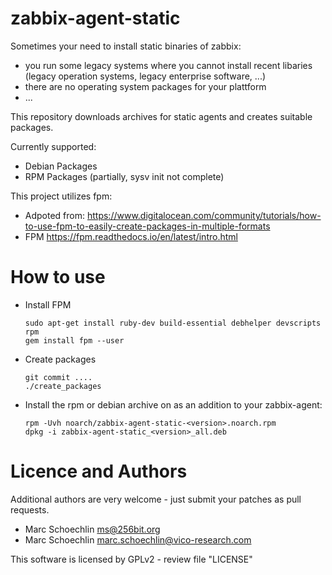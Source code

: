 zabbix-agent-static
=======================

Sometimes your need to install static binaries of zabbix:

- you run some legacy systems where you cannot install recent libaries</br>
  (legacy operation systems, legacy enterprise software, ...)
- there are no operating system packages for your plattform
- ...

This repository downloads archives for static agents and creates suitable packages.

Currently supported:

- Debian Packages
- RPM Packages (partially, sysv init not complete)

This project utilizes fpm:

  * Adpoted from: https://www.digitalocean.com/community/tutorials/how-to-use-fpm-to-easily-create-packages-in-multiple-formats
  * FPM https://fpm.readthedocs.io/en/latest/intro.html

# How to use


 * Install FPM
   ```
   sudo apt-get install ruby-dev build-essential debhelper devscripts rpm
   gem install fpm --user
   ```
 * Create packages
   ```
   git commit ....
   ./create_packages
   ```
 * Install the rpm or debian archive on as an addition to your zabbix-agent:
 
   ```
   rpm -Uvh noarch/zabbix-agent-static-<version>.noarch.rpm
   dpkg -i zabbix-agent-static_<version>_all.deb
   ```

# Licence and Authors

Additional authors are very welcome - just submit your patches as pull requests.

  * Marc Schoechlin <ms@256bit.org>
  * Marc Schoechlin <marc.schoechlin@vico-research.com>
 
This software is licensed by GPLv2 - review file "LICENSE"
